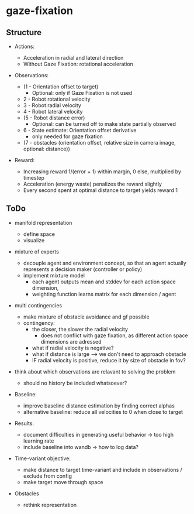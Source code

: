 # gaze-fixation

## Structure
- Actions:
    - Acceleration in radial and lateral direction
    - Without Gaze Fixation: rotational acceleration
- Observations:
    - (1 - Orientation offset to target)
        - Optional: only if Gaze Fixation is not used
    - 2 - Robot rotational velocity
    - 3 - Robot radial velocity
    - 4 - Robot lateral velocity
    - (5 - Robot distance error)
        - Optional: can be turned off to make state partially observed
    - 6 - State estimate: Orientation offset derivative
        - only needed for gaze fixation
    - (7 - obstacles (orientation offset, relative size in camera image, optional: distance))

- Reward:
    - Increasing reward 1/(error + 1) within margin, 0 else, multiplied by timestep
    - Acceleration (energy waste) penalizes the reward slightly
    - Every second spent at optimal distance to target yields reward 1

## ToDo

- manifold representation
    - define space
    - visualize

- mixture of experts
    - decouple agent and environment concept, so that an agent actually represents a decision maker (controller or policy)
    - implement mixture model
        - each agent outputs mean and stddev for each action space dimension,
        - weighting function learns matrix for each dimension / agent

- multi contingencies
    - make mixture of obstacle avoidance and gf possible
    - contingency:
        - the closer, the slower the radial velocity
            - does not conflict with gaze fixation, as different action space dimensions are adressed
        - what if radial velocity is negative?
        - what if distance is large --> we don't need to approach obstacle
        - IF radial velocity is positive, reduce it by size of obstacle in fov?
        

- think about which observations are relavant to solving the problem
    - should no history be included whatsoever?

- Baseline:
    - improve baseline distance estimation by finding correct alphas
    - alternative baseline: reduce all velocities to 0 when close to target

- Results:
    - document difficulties in generating useful behavior -> too high learning rate
    - include baseline into wandb -> how to log data?
- Time-variant objective:
    - make distance to target time-variant and include in observations / exclude from config
    - make target move through space
- Obstacles
    - rethink representation
